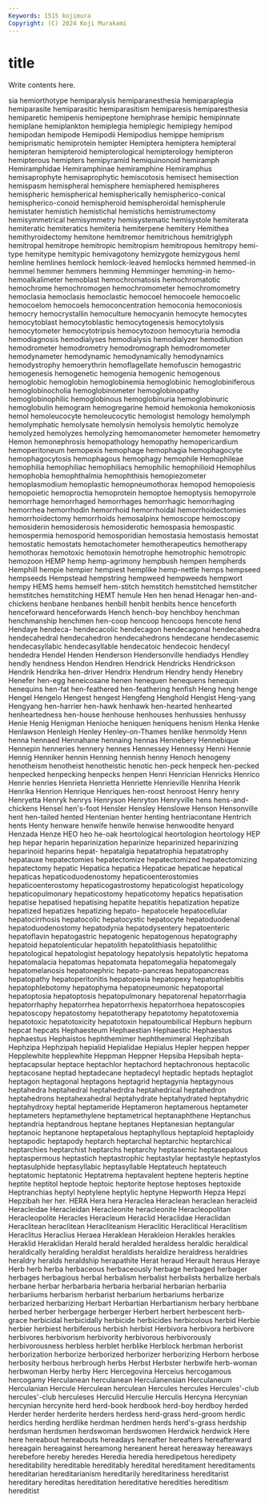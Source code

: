 ```yaml
---
Keywords: 1515 kojimura
Copyright: (C) 2024 Koji Murakami
---
```


# title

Write contents here.



sia hemiorthotype hemiparalysis hemiparanesthesia hemiparaplegia hemiparasite hemiparasitic hemiparasitism hemiparesis
hemiparesthesia hemiparetic hemipenis hemipeptone hemiphrase hemipic hemipinnate hemiplane hemiplankton hemiplegia
hemiplegic hemiplegy hemipod hemipodan hemipode Hemipodii Hemipodius hemippe hemiprism hemiprismatic
hemiprotein hemipter Hemiptera hemiptera hemipteral hemipteran hemipteroid hemipterological hemipterology hemipteron
hemipterous hemipters hemipyramid hemiquinonoid hemiramph Hemiramphidae Hemiramphinae hemiramphine Hemiramphus hemisaprophyte
hemisaprophytic hemiscotosis hemisect hemisection hemispasm hemispheral hemisphere hemisphered hemispheres hemispheric
hemispherical hemispherically hemispherico-conical hemispherico-conoid hemispheroid hemispheroidal hemispherule hemistater hemistich hemistichal
hemistichs hemistrumectomy hemisymmetrical hemisymmetry hemisystematic hemisystole hemiterata hemiteratic hemiteratics hemiteria
hemiterpene hemitery Hemithea hemithyroidectomy hemitone hemitremor hemitrichous hemitriglyph hemitropal hemitrope
hemitropic hemitropism hemitropous hemitropy hemi-type hemitype hemitypic hemivagotony hemizygote hemizygous
heml hemline hemlines hemlock hemlock-leaved hemlocks hemmed hemmed-in hemmel hemmer
hemmers hemming Hemminger hemming-in hemo- hemoalkalimeter hemoblast hemochromatosis hemochromatotic hemochrome
hemochromogen hemochromometer hemochromometry hemoclasia hemoclasis hemoclastic hemocoel hemocoele hemocoelic hemocoelom
hemocoels hemoconcentration hemoconia hemoconiosis hemocry hemocrystallin hemoculture hemocyanin hemocyte hemocytes
hemocytoblast hemocytoblastic hemocytogenesis hemocytolysis hemocytometer hemocytotripsis hemocytozoon hemocyturia hemodia hemodiagnosis
hemodialyses hemodialysis hemodialyzer hemodilution hemodrometer hemodrometry hemodromograph hemodromometer hemodynameter hemodynamic
hemodynamically hemodynamics hemodystrophy hemoerythrin hemoflagellate hemofuscin hemogastric hemogenesis hemogenetic hemogenia
hemogenic hemogenous hemoglobic hemoglobin hemoglobinemia hemoglobinic hemoglobiniferous hemoglobinocholia hemoglobinometer hemoglobinopathy
hemoglobinophilic hemoglobinous hemoglobinuria hemoglobinuric hemoglobulin hemogram hemogregarine hemoid hemokonia hemokoniosis
hemol hemoleucocyte hemoleucocytic hemologist hemology hemolymph hemolymphatic hemolysate hemolysin hemolysis
hemolytic hemolyze hemolyzed hemolyzes hemolyzing hemomanometer hemometer hemometry Hemon hemonephrosis
hemopathology hemopathy hemopericardium hemoperitoneum hemopexis hemophage hemophagia hemophagocyte hemophagocytosis hemophagous
hemophagy hemophile Hemophileae hemophilia hemophiliac hemophiliacs hemophilic hemophilioid Hemophilus hemophobia
hemophthalmia hemophthisis hemopiezometer hemoplasmodium hemoplastic hemopneumothorax hemopod hemopoiesis hemopoietic hemoproctia
hemoprotein hemoptoe hemoptysis hemopyrrole hemorrhage hemorrhaged hemorrhages hemorrhagic hemorrhaging hemorrhea
hemorrhodin hemorrhoid hemorrhoidal hemorrhoidectomies hemorrhoidectomy hemorrhoids hemosalpinx hemoscope hemoscopy hemosiderin
hemosiderosis hemosiderotic hemospasia hemospastic hemospermia hemosporid hemosporidian hemostasia hemostasis hemostat
hemostatic hemostats hemotachometer hemotherapeutics hemotherapy hemothorax hemotoxic hemotoxin hemotrophe hemotrophic
hemotropic hemozoon HEMP hemp hemp-agrimony hempbush hempen hempherds Hemphill hempie
hempier hempiest hemplike hemp-nettle hemps hempseed hempseeds Hempstead hempstring hempweed
hempweeds hempwort hempy HEMS hems hemself hem-stitch hemstitch hemstitched hemstitcher
hemstitches hemstitching HEMT hemule Hen hen henad Henagar hen-and-chickens henbane
henbanes henbill henbit henbits hence henceforth henceforward henceforwards Hench hench-boy
henchboy henchman henchmanship henchmen hen-coop hencoop hencoops hencote hend Hendaye
hendeca- hendecacolic hendecagon hendecagonal hendecahedra hendecahedral hendecahedron hendecahedrons hendecane hendecasemic
hendecasyllabic hendecasyllable hendecatoic hendecoic hendecyl hendedra Hendel Henden Henderson Hendersonville
hendiadys Hendley hendly hendness Hendon Hendren Hendrick Hendricks Hendrickson Hendrik
Hendrika hen-driver Hendrix Hendrum Hendry hendy Henebry Henefer hen-egg heneicosane
henen henequen henequens henequin henequins hen-fat hen-feathered hen-feathering henfish Heng
heng henge Hengel Hengelo Hengest hengest Hengfeng Henghold Hengist Heng-yang
Hengyang hen-harrier hen-hawk henhawk hen-hearted henhearted henheartedness hen-house henhouse henhouses
henhussies henhussy Henie Henig Henigman Henioche heniquen heniquens henism Henka
Henke Henlawson Henleigh Henley Henley-on-Thames henlike henmoldy Henn henna hennaed
Hennahane hennaing hennas Hennebery Hennebique Hennepin henneries hennery hennes Hennessey
Hennessy Henni Hennie Hennig Henniker hennin Henning hennish henny Henoch
henogeny henotheism henotheist henotheistic henotic hen-peck henpeck hen-pecked henpecked henpecking
henpecks henpen Henri Henrician Henricks Henrico Henrie henries Henrieta Henrietta
Henriette Henrieville Henriha Henrik Henrika Henrion Henrique Henriques hen-roost henroost
Henry henry Henryetta Henryk henrys Henryson Henryton Henryville hens hens-and-chickens
Hensel hen's-foot Hensler Hensley Henslowe Henson Hensonville hent hen-tailed hented
Hentenian henter henting hentriacontane Hentrich hents Henty henware henwife henwile
henwise henwoodite henyard Henzada Henze HEO heo he-oak heortological heortologion
heortology HEP hep hepar heparin heparinization heparinize heparinized heparinizing heparinoid
heparins hepat- hepatalgia hepatatrophia hepatatrophy hepatauxe hepatectomies hepatectomize hepatectomized hepatectomizing
hepatectomy hepatic Hepatica hepatica Hepaticae hepaticae hepatical hepaticas hepaticoduodenostomy hepaticoenterostomies
hepaticoenterostomy hepaticogastrostomy hepaticologist hepaticology hepaticopulmonary hepaticostomy hepaticotomy hepatics hepatisation hepatise
hepatised hepatising hepatite hepatitis hepatization hepatize hepatized hepatizes hepatizing hepato-
hepatocele hepatocellular hepatocirrhosis hepatocolic hepatocystic hepatocyte hepatoduodenal hepatoduodenostomy hepatodynia hepatodysentery
hepatoenteric hepatoflavin hepatogastric hepatogenic hepatogenous hepatography hepatoid hepatolenticular hepatolith hepatolithiasis
hepatolithic hepatological hepatologist hepatology hepatolysis hepatolytic hepatoma hepatomalacia hepatomas hepatomata
hepatomegalia hepatomegaly hepatomelanosis hepatonephric hepato-pancreas hepatopancreas hepatopathy hepatoperitonitis hepatopexia hepatopexy
hepatophlebitis hepatophlebotomy hepatophyma hepatopneumonic hepatoportal hepatoptosia hepatoptosis hepatopulmonary hepatorenal hepatorrhagia
hepatorrhaphy hepatorrhea hepatorrhexis hepatorrhoea hepatoscopies hepatoscopy hepatostomy hepatotherapy hepatotomy hepatotoxemia
hepatotoxic hepatotoxicity hepatotoxin hepatoumbilical Hepburn hepburn hepcat hepcats Hephaesteum Hephaestian
Hephaestic Hephaestus hephaestus Hephaistos hephthemimer hephthemimeral Hephzibah Hephzipa Hephzipah hepialid
Hepialidae Hepialus Hepler heppen hepper Hepplewhite hepplewhite Heppman Heppner Hepsiba
Hepsibah hepta- heptacapsular heptace heptachlor heptachord heptachronous heptacolic heptacosane heptad
heptadecane heptadecyl heptadic heptads heptaglot heptagon heptagonal heptagons heptagrid heptagynia
heptagynous heptahedra heptahedral heptahedrdra heptahedrical heptahedron heptahedrons heptahexahedral heptahydrate heptahydrated
heptahydric heptahydroxy heptal heptameride Heptameron heptamerous heptameter heptameters heptamethylene heptametrical
heptanaphthene Heptanchus heptandria heptandrous heptane heptanes Heptanesian heptangular heptanoic heptanone
heptapetalous heptaphyllous heptaploid heptaploidy heptapodic heptapody heptarch heptarchal heptarchic heptarchical
heptarchies heptarchist heptarchs heptarchy heptasemic heptasepalous heptaspermous heptastich heptastrophic heptastylar
heptastyle heptastylos heptasulphide heptasyllabic heptasyllable Heptateuch heptateuch heptatomic heptatonic Heptatrema
heptavalent heptene hepteris heptine heptite heptitol heptode heptoic heptorite heptose
heptoses heptoxide Heptranchias heptyl heptylene heptylic heptyne Hepworth Hepza Hepzi
Hepzibah her her. HERA Hera hera Heraclea Heraclean heraclean heracleid
Heracleidae Heracleidan Heracleonite heracleonite Heracleopolitan Heracleopolite Heracles Heracleum Heraclid Heraclidae
Heraclidan Heraclitean heraclitean Heracliteanism Heraclitic Heraclitical Heraclitism Heraclitus Heraclius Heraea
Heraklean Herakleion Herakles herakles Heraklid Heraklidan Herald herald heralded heraldess
heraldic heraldical heraldically heralding heraldist heraldists heraldize heraldress heraldries heraldry
heralds heraldship herapathite Herat heraud Herault heraus Heraye Herb herb
herba herbaceous herbaceously herbage herbaged herbager herbages herbagious herbal herbalism
herbalist herbalists herbalize herbals herbane herbar herbarbaria herbaria herbarial herbarian
herbariia herbariiums herbarism herbarist herbarium herbariums herbarize herbarized herbarizing Herbart
Herbartian Herbartianism herbary herbbane herbed herber herbergage herberger Herbert herbert
herbescent herb-grace herbicidal herbicidally herbicide herbicides herbicolous herbid Herbie herbier
herbiest herbiferous herbish herbist Herbivora herbivora herbivore herbivores herbivorism herbivority
herbivorous herbivorously herbivorousness herbless herblet herblike Herblock herbman herborist herborization
herborize herborized herborizer herborizing Herborn herbose herbosity herbous herbrough herbs
Herbst Herbster herbwife herb-woman herbwoman Herby herby Herc Hercegovina Herceius
hercogamous hercogamy Herculanean herculanean Herculanensian Herculaneum Herculanian Hercule Herculean herculean
Hercules hercules Hercules'-club hercules'-club herculeses Herculid Herculie Herculis Hercyna Hercynian
hercynian hercynite herd herd-book herdbook herd-boy herdboy herded Herder herder
herderite herders herdess herd-grass herd-groom herdic herdics herding herdlike herdman
herdmen herds herd's-grass herdship herdsman herdsmen herdswoman herdswomen Herdwick herdwick
Here here hereabout hereabouts hereadays hereafter hereafters hereafterward hereagain hereagainst
hereamong hereanent hereat hereaway hereaways herebefore hereby heredes Heredia heredia
heredipetous heredipety hereditability hereditable hereditably heredital hereditament hereditaments hereditarian hereditarianism
hereditarily hereditariness hereditarist hereditary hereditas hereditation hereditative heredities hereditism hereditist
